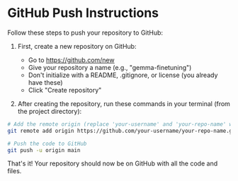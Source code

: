 # GitHub Push Instructions

Follow these steps to push your repository to GitHub:

1. First, create a new repository on GitHub:
   - Go to https://github.com/new
   - Give your repository a name (e.g., "gemma-finetuning")
   - Don't initialize with a README, .gitignore, or license (you already have these)
   - Click "Create repository"

2. After creating the repository, run these commands in your terminal (from the project directory):

```bash
# Add the remote origin (replace 'your-username' and 'your-repo-name' with actual values)
git remote add origin https://github.com/your-username/your-repo-name.git

# Push the code to GitHub
git push -u origin main
```

That's it! Your repository should now be on GitHub with all the code and files.